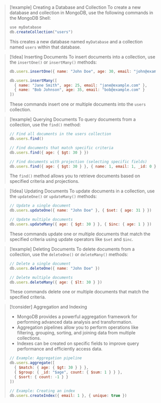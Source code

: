 > [!example] Creating a Database and Collection
> To create a new database and collection in MongoDB, use the following commands in the MongoDB Shell:
> 
> ```javascript
> use myDatabase
> db.createCollection("users")
> ```
> 
> This creates a new database named `myDatabase` and a collection named `users` within that database.

> [!idea] Inserting Documents
> To insert documents into a collection, use the `insertOne()` or `insertMany()` methods:
> 
> ```javascript
> db.users.insertOne({ name: "John Doe", age: 30, email: "john@example.com" })
> 
> db.users.insertMany([
>   { name: "Jane Smith", age: 25, email: "jane@example.com" },
>   { name: "Bob Johnson", age: 35, email: "bob@example.com" }
> ])
> ```
> 
> These commands insert one or multiple documents into the `users` collection.

> [!example] Querying Documents
> To query documents from a collection, use the `find()` method:
> 
> ```javascript
> // Find all documents in the users collection
> db.users.find()
> 
> // Find documents that match specific criteria
> db.users.find({ age: { $gt: 30 } })
> 
> // Find documents with projection (selecting specific fields)
> db.users.find({ age: { $gt: 30 } }, { name: 1, email: 1, _id: 0 })
> ```
> 
> The `find()` method allows you to retrieve documents based on specified criteria and projections.

> [!idea] Updating Documents
> To update documents in a collection, use the `updateOne()` or `updateMany()` methods:
> 
> ```javascript
> // Update a single document
> db.users.updateOne({ name: "John Doe" }, { $set: { age: 31 } })
> 
> // Update multiple documents
> db.users.updateMany({ age: { $gt: 30 } }, { $inc: { age: 1 } })
> ```
> 
> These commands update one or multiple documents that match the specified criteria using update operators like `$set` and `$inc`.

> [!example] Deleting Documents
> To delete documents from a collection, use the `deleteOne()` or `deleteMany()` methods:
> 
> ```javascript
> // Delete a single document
> db.users.deleteOne({ name: "John Doe" })
> 
> // Delete multiple documents
> db.users.deleteMany({ age: { $lt: 30 } })
> ```
> 
> These commands delete one or multiple documents that match the specified criteria.

> [!consider] Aggregation and Indexing
> - MongoDB provides a powerful aggregation framework for performing advanced data analysis and transformation.
> - Aggregation pipelines allow you to perform operations like filtering, grouping, sorting, and joining data from multiple collections.
> - Indexes can be created on specific fields to improve query performance and efficiently access data.
> 
> ```javascript
> // Example: Aggregation pipeline
> db.users.aggregate([
>   { $match: { age: { $gt: 30 } } },
>   { $group: { _id: "$age", count: { $sum: 1 } } },
>   { $sort: { count: -1 } }
> ])
> 
> // Example: Creating an index
> db.users.createIndex({ email: 1 }, { unique: true })
> ```

